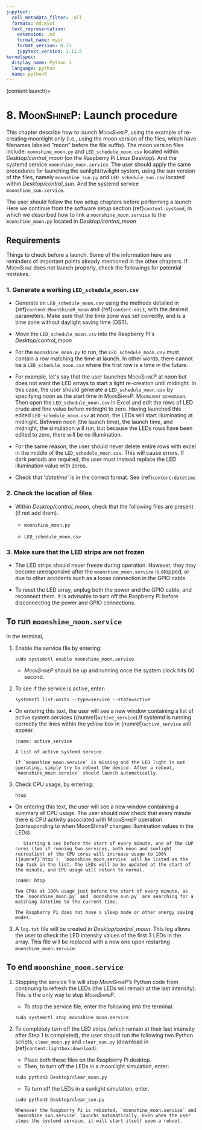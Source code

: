 ```yaml
---
jupytext:
  cell_metadata_filter: -all
  formats: md:myst
  text_representation:
    extension: .md
    format_name: myst
    format_version: 0.13
    jupytext_version: 1.11.5
kernelspec:
  display_name: Python 3
  language: python
  name: python3
---
```

(content:launch)=
# 8. <span style="font-variant:small-caps;">MoonShineP</span>: Launch procedure

This chapter describe how to launch _<span style="font-variant:small-caps;">MoonShineP</span>_, using the example of re-creating moonlight only (i.e., using the moon version of the files, which have filenames labeled "moon" before the file suffix). The moon version files include: `moonshine_moon.py` and `LED_schedule_moon.csv` located within *Desktop/control_moon* (on the Raspberry Pi Linux Desktop). And the systemd service `moonshine_moon.service`. The user should apply the same procedures for launching the sunlight/twilight system, using the sun version of the files, namely `moonshine_sun.py` and `LED_schedule_sun.csv` located within *Desktop/control_sun*. And the systemd service `moonshine_sun.service`.
  
The user should follow the two setup chapters before performing a launch. Here we continue from the software setup section {ref}`content:systemd`, in which we described how to link a `moonshine_moon.service` to the `moonshine_moon.py` located in _Desktop/control_moon_


## Requirements

Things to check before a launch. Some of the information here are reminders of important points already mentioned in the other chapters. If _<span style="font-variant:small-caps;">MoonShine</span>_ does not launch properly, check the followings for potential mistakes. 

### 1. Generate a working `LED_schedule_moon.csv`

- Generate an `LED_schedule_moon.csv` using the methods detailed in {ref}`content:MoonShineR_moon` and {ref}`content:edit`, with the  desired parameters. Make sure that the time zone was set correctly, and is a time zone without daylight saving time (DST).
- Move the `LED_schedule_moon.csv` into the Raspberry Pi's *Desktop/control_moon*

- For the `moonshine_moon.py` to run, the `LED_schedule_moon.csv` must contain a row matching the time at launch. In other words, there cannot be a `LED_schedule_moon.csv` where the first row is a time in the future.

- For example, let's say that the user launches <span style="font-variant:small-caps;">MoonShineP</span> at noon but does not want the LED arrays to start a light re-creation until midnight. In this case, the user should generate a `LED_schedule_moon.csv` by specifying noon as the start time in <span style="font-variant:small-caps;">MoonShineP: Moonlight scheduler</span>. Then open the `LED_schedule_moon.csv` in Excel and edit the rows of LED crude and fine value before midnight to zero. Having launched this edited `LED_schedule_moon.csv` at noon, the LEDs will start illuminating at midnight. Between noon (the launch time), the launch time, and midnight, the simulation will run, but because the LEDs rows have been edited to zero, there will be no illumination.

- For the same reason, the user should never delete entire rows with excel in the middle of the `LED_schedule_moon.csv`. This will cause errors. If dark periods are required, the user must instead replace the LED illumination value with zeros.

- Check that '_datetime_' is in the correct format. See {ref}`content:datetime`

### 2. Check the location of files

- Within *Desktop/control_moon*, check that the following files are present (if not add them).
  
  - `moonshine_moon.py`
  
  - `LED_schedule_moon.csv`

### 3. Make sure that the LED strips are not frozen

- The LED strips should never freeze during operation. However, they may become unresponsive after the `moonshine_moon.service` is stopped, or due to other accidents such as a loose connection in the GPIO cable.

- To reset the LED array, unplug both the power and the GPIO cable, and reconnect them. It is advisable to turn off the Raspberry Pi before disconnecting the power and GPIO connections. 

## To run `moonshine_moon.service`

In the terminal,

1. Enable the service file by entering:
   
    ```
    sudo systemctl enable moonshine_moon.service
    ```
   
   - _<span style="font-variant:small-caps;">MoonShineP</span>_ should be up and running once the system clock hits 00 second.
   

    
2. To see if the service is active, enter:

    ```
    systemctl list-units --type=service --state=active
    ```
    
- On entering this text, the user will see a new window containing a list of active system services ({numref}`active_service`).If systemd is running correctly the lines within the yellow box in {numref}`active_service` will appear.

    ```{figure} /images/active_service.png
    :name: active_service

    A list of active systemd service.
    ```

    ```{attention}
    If `moonshine_moon.service` is missing and the LED light is not operating, simply try to reboot the device. After a reboot, `moonshine_moon.service` should launch automatically.
    ```
    
3. Check CPU usage, by entering:
   
   ```
   htop
   ```

- On entering this text, the user will see a new window containing a summary of CPU usage. The user should now check that every minute there is CPU activity associated with <span style="font-variant:small-caps;">MoonShineP</span> operation (corresponding to when MoonShineP changes illumination values in the LEDs).

    ```{note}
       Starting 8 sec before the start of every minute, one of the CUP cores (two if running two services, both moon and sunlight recreation) of the CPU cores will increase usage to 100% ({numref}`htop`). `moonshine_moon.service` will be listed as the top task in the list. The LEDs will be be updated at the start of the minute, and CPU usage will return to normal.
    ```
    ```{figure} /images/htop.png
    :name: htop

    Two CPUs at 100% usage just before the start of every minute, as the `moonshine_moon.py` and `moonshine_sun.py` are searching for a matching datetime to the current time. 
    ```

    ```{note}
    The Raspberry Pi does not have a sleep mode or other energy saving modes.
    ```
      
3. A `log.txt` file will be created in *Desktop/control_moon*. This log allows the user to check the LED intensity values of the first 3 LEDs in the array. This file will be replaced with a new one upon restarting `moonshine_moon.service`.

## To end `moonshine_moon.service`
1. Stopping the service file will stop _<span style="font-variant:small-caps;">MoonShineP</span>_’s Python code from continuing to refresh the LEDs (the LEDs will remain at the last intensity). This is the only way to stop _<span style="font-variant:small-caps;">MoonShineP</span>_.
   
   - To stop the service file, enter the following into the terminal:
   ```
   sudo systemctl stop moonshine_moon.service
   ```
   
2. To completely turn off the LED strips (which remain at their last intensity after Step 1 is completed), the user should run the following two Python scripts, `clear_moon.py` and `clear_sun.py` (download in {ref}`content:lightbox:download`).

    - Place both these files on the Raspberry Pi desktop.
    - Then, to turn off the LEDs in a moonlight simulation, enter:

    ```
    sudo python3 Desktop/clear_moon.py
    ```
    - To turn off the LEDs in a sunlight simulation, enter.

    ```
    sudo python3 Desktop/clear_sun.py
    ```


    ```{attention}
    Whenever the Raspberry Pi is rebooted, `moonshine_moon.service` and `moonshine_sun.service` launchs automatically. Even when the user stops the systemd service, it will start itself upon a reboot.
    ```